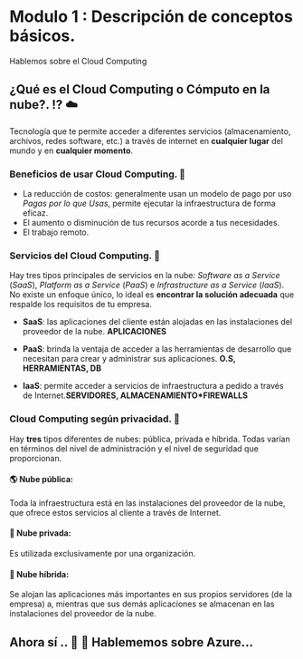 # Modulo 1 : Descripción de conceptos básicos.
Hablemos sobre el Cloud Computing

## ¿Qué es el Cloud Computing o Cómputo en la nube?. :interrobang: :cloud:
Tecnología que te permite acceder a diferentes servicios (almacenamiento, archivos, redes software, etc.) a través de internet en **cualquier lugar** del mundo y en **cualquier momento**.

### Beneficios de usar Cloud Computing. :gem:
* La reducción de costos: generalmente usan un modelo de pago por uso *Pagas por lo que Usas*, permite ejecutar la infraestructura de forma eficaz.
* El aumento o disminución de tus recursos acorde a tus necesidades.
* El trabajo remoto.

### Servicios del Cloud Computing. :satellite:
Hay tres tipos principales de servicios en la nube: *Software as a Service* (*SaaS*), *Platform as a Service* (*PaaS*) e *Infrastructure as a Service* (*IaaS*). No existe un enfoque único, lo ideal es **encontrar la solución adecuada** que respalde los requisitos de tu empresa.

- **SaaS**: las aplicaciones del cliente están alojadas en las instalaciones del proveedor de la nube. **APLICACIONES**

- **PaaS**: brinda la ventaja de acceder a las herramientas de desarrollo que necesitan para crear y administrar sus aplicaciones. **O.S, HERRAMIENTAS, DB**

- **IaaS**: permite acceder a servicios de infraestructura a pedido a través de Internet.**SERVIDORES, ALMACENAMIENTO*FIREWALLS**

### Cloud Computing según privacidad. :closed_lock_with_key:
Hay **tres** tipos diferentes de nubes: pública, privada e híbrida. Todas varían en términos del nivel de administración y el nivel de seguridad que proporcionan.
#### :earth_americas: Nube pública:
Toda la infraestructura está en las instalaciones del proveedor de la nube, que ofrece estos servicios al cliente a través de Internet. 
#### :shushing_face: Nube privada:
Es utilizada exclusivamente por una organización. 
#### :octopus: Nube híbrida:
Se alojan las aplicaciones más importantes en sus propios servidores (de la empresa) a, mientras que sus demás aplicaciones se almacenan en las instalaciones del proveedor de la nube.

## Ahora sí .. :hugs: :partying_face:  Hablememos sobre Azure... 



